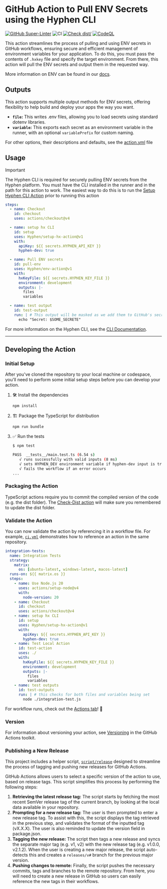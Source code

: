 # GitHub Action to Pull ENV Secrets using the Hyphen CLI

[![GitHub Super-Linter](https://github.com/Hyphen/env-action/actions/workflows/linter.yml/badge.svg)](https://github.com/super-linter/super-linter)
![CI](https://github.com/Hyphen/env-action/actions/workflows/ci.yml/badge.svg)
[![Check dist/](https://github.com/Hyphen/env-action/actions/workflows/check-dist.yml/badge.svg)](https://github.com/Hyphen/env-action/actions/workflows/check-dist.yml)
[![CodeQL](https://github.com/Hyphen/env-action/actions/workflows/codeql-analysis.yml/badge.svg)](https://github.com/Hyphen/env-action/actions/workflows/codeql-analysis.yml)

This action streamlines the process of pulling and using ENV secrets in GitHub workflows, ensuring secure and efficient management of environment variables for your application.
To do this, you must pass the contents of `.hxkey` file and specify the target environment. From there, this action will pull the ENV secrets and output
them in the requested way.

More information on ENV can be found in our
[docs](https://docs.hyphen.ai/docs/env-secrets-management).

## Outputs

This action supports multiple output methods for ENV secrets, offering flexibility to help build and deploy your apps the way you want.

- **`file`:** This writes .env files, allowing you to load secrets using standard dotenv libraries.
- **`variable`:** This exports each secret as an environment variable in the runner, with an optional `variablePrefix` for custom naming.

For other options, their descriptions and defaults, see the
[action.yml](./action.yml) file

## Usage

> [!IMPORTANT]
>
> The Hyphen CLI is required for securely pulling ENV secrets from the Hyphen platform. You must have the CLI installed in the runner and in the path for this
> action to work. The easiest way to do this is to run the
> [Setup Hyphen CLI Action](https://github.com/marketplace/actions/setup-the-hyphen-cli)
> prior to running this action

```yaml
steps:
  - name: Checkout
    id: checkout
    uses: actions/checkout@v4

  - name: setup hx CLI
    id: setup
    uses: Hyphen/setup-hx-action@v1
    with:
      apiKey: ${{ secrets.HYPHEN_API_KEY }}
      hyphen-dev: true

  - name: Pull ENV secrets
    id: pull-env
    uses: Hyphen/env-action@v1
    with:
      hxKeyFile: ${{ secrets.HYPHEN_KEY_FILE }}
      environment: development
      outputs: |-
        files
        variables

  - name: test output
    id: test-output
    run: | # This output will be masked as we add them to GitHub's secret list
      echo "Secret: $SOME_SECRETE"
```

For more information on the Hyphen CLI, see the
[CLI Documentation](https://docs.hyphen.ai/).

---

## Developing the Action

### Initial Setup

After you've cloned the repository to your local machine or codespace, you'll
need to perform some initial setup steps before you can develop your action.

1. :hammer_and_wrench: Install the dependencies

   ```bash
   npm install
   ```

1. :building_construction: Package the TypeScript for distribution

   ```bash
   npm run bundle
   ```

1. :white_check_mark: Run the tests

   ```bash
   $ npm test

   PASS  __tests__/main.test.ts (6.54 s)
      √ runs successfully with valid inputs (8 ms)
      √ sets HYPHEN_DEV environment variable if hyphen-dev input is true (1 ms)
      √ fails the workflow if an error occurs
   ...
   ```

### Packaging the Action

TypeScript actions require you to commit the compiled version of the code (e.g.
the dist folder). The
[Check-Dist action](https://github.com/Hyphen/env-action/actions/workflows/check-dist.yml)
will make sure you remembered to update the dist folder.

### Validate the Action

You can now validate the action by referencing it in a workflow file. For
example, [`ci.yml`](./.github/workflows/ci.yml) demonstrates how to reference an
action in the same repository.

```yaml
integration-tests:
  name: Integration Tests
  strategy:
    matrix:
      os: [ubuntu-latest, windows-latest, macos-latest]
  runs-on: ${{ matrix.os }}
  steps:
    - name: Use Node.js 20
      uses: actions/setup-node@v4
      with:
        node-version: 20
    - name: Checkout
      id: checkout
      uses: actions/checkout@v4
    - name: setup hx CLI
      id: setup
      uses: Hyphen/setup-hx-action@v1
      with:
        apiKey: ${{ secrets.HYPHEN_API_KEY }}
        hyphen-dev: true
    - name: Test Local Action
      id: test-action
      uses: ./
      with:
        hxKeyFile: ${{ secrets.HYPHEN_KEY_FILE }}
        environment: development
        outputs: |-
          files
          variables
    - name: test outputs
      id: test-outputs
      run: | # this checks for both files and variables being set
        node ./integration-test.js
```

For workflow runs, check out the
[Actions tab](https://github.com/Hyphen/env-action/actions)! :rocket:

### Version

For information about versioning your action, see
[Versioning](https://github.com/actions/toolkit/blob/master/docs/action-versioning.md)
in the GitHub Actions toolkit.

### Publishing a New Release

This project includes a helper script, [`script/release`](./script/release)
designed to streamline the process of tagging and pushing new releases for
GitHub Actions.

GitHub Actions allows users to select a specific version of the action to use,
based on release tags. This script simplifies this process by performing the
following steps:

1. **Retrieving the latest release tag:** The script starts by fetching the most
   recent SemVer release tag of the current branch, by looking at the local data
   available in your repository.
1. **Prompting for a new release tag:** The user is then prompted to enter a new
   release tag. To assist with this, the script displays the tag retrieved in
   the previous step, and validates the format of the inputted tag (vX.X.X). The
   user is also reminded to update the version field in package.json.
1. **Tagging the new release:** The script then tags a new release and syncs the
   separate major tag (e.g. v1, v2) with the new release tag (e.g. v1.0.0,
   v2.1.2). When the user is creating a new major release, the script
   auto-detects this and creates a `releases/v#` branch for the previous major
   version.
1. **Pushing changes to remote:** Finally, the script pushes the necessary
   commits, tags and branches to the remote repository. From here, you will need
   to create a new release in GitHub so users can easily reference the new tags
   in their workflows.
